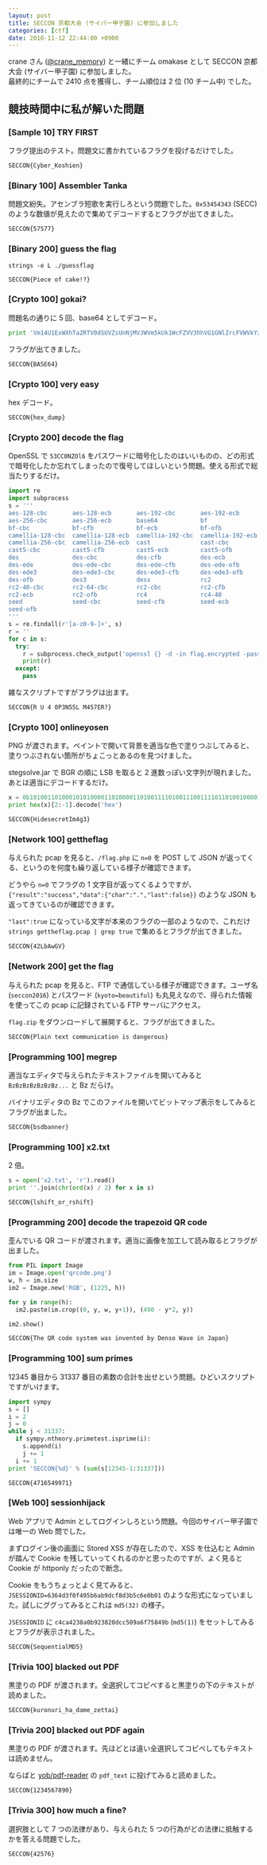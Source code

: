 ```yaml
---
layout: post
title: SECCON 京都大会 (サイバー甲子園) に参加しました
categories: [ctf]
date: 2016-11-12 22:44:00 +0900
---
```


crane さん ([@crane_memory](https://twitter.com/crane_memory)) と一緒にチーム omakase として SECCON 京都大会 (サイバー甲子園) に参加しました。  
最終的にチームで 2410 点を獲得し、チーム順位は 2 位 (10 チーム中) でした。

## 競技時間中に私が解いた問題
### [Sample 10] TRY FIRST
フラグ提出のテスト。問題文に書かれているフラグを投げるだけでした。

```
SECCON{Cyber_Koshien}
```

### [Binary 100] Assembler Tanka
問題文紛失。アセンブラ短歌を実行しろという問題でした。`0x53454343` (SECC) のような数値が見えたので集めてデコードするとフラグが出てきました。

```
SECCON{57577}
```

### [Binary 200] guess the flag
`strings -e L ./guessflag`

```
SECCON{Piece of cake!?}
```

### [Crypto 100] gokai?
問題名の通りに 5 回、base64 としてデコード。

```python
print 'Vm14U1ExWXhTa2RTV0dSUVZsUnNjMVJWVm5kUk1WcFZVV3hhVG1GNlZrcFVWVkYzVUZFOVBRPT0='.decode('base64').decode('base64').decode('base64').decode('base64').decode('base64')
```

フラグが出てきました。

```
SECCON{BASE64}
```

### [Crypto 100] very easy
hex デコード。

```
SECCON{hex_dump}
```

### [Crypto 200] decode the flag
OpenSSL で `53CC0NZOl6` をパスワードに暗号化したのはいいものの、どの形式で暗号化したか忘れてしまったので復号してほしいという問題。使える形式で総当たりするだけ。

```python
import re
import subprocess
s = '''
aes-128-cbc       aes-128-ecb       aes-192-cbc       aes-192-ecb
aes-256-cbc       aes-256-ecb       base64            bf
bf-cbc            bf-cfb            bf-ecb            bf-ofb
camellia-128-cbc  camellia-128-ecb  camellia-192-cbc  camellia-192-ecb
camellia-256-cbc  camellia-256-ecb  cast              cast-cbc
cast5-cbc         cast5-cfb         cast5-ecb         cast5-ofb
des               des-cbc           des-cfb           des-ecb
des-ede           des-ede-cbc       des-ede-cfb       des-ede-ofb
des-ede3          des-ede3-cbc      des-ede3-cfb      des-ede3-ofb
des-ofb           des3              desx              rc2
rc2-40-cbc        rc2-64-cbc        rc2-cbc           rc2-cfb
rc2-ecb           rc2-ofb           rc4               rc4-40
seed              seed-cbc          seed-cfb          seed-ecb
seed-ofb
'''
s = re.findall(r'[a-z0-9-]+', s)
r = ''
for c in s:
  try:
    r = subprocess.check_output('openssl {} -d -in flag.encrypted -pass pass:53CC0NZOl6'.format(c).split(' '))
    print(r)
  except:
    pass
```

雑なスクリプトですがフラグは出ます。

```
SECCON{R U 4 0P3N55L M457ER?}
```

### [Crypto 100] onlineyosen
PNG が渡されます。ペイントで開いて背景を適当な色で塗りつぶしてみると、塗りつぶされない箇所がちょこっとあるのを見つけました。

stegsolve.jar で BGR の順に LSB を取ると 2 進数っぽい文字列が現れました。あとは適当にデコードするだけ。

```python
x = 0b101001101000101010000110100001101001111010011100111101101001000011010010110010001100101011100110110010101100011011100100110010101110100010010010110110100110100011001110011001101111101
print hex(x)[2:-1].decode('hex')
```

```
SECCON{HidesecretIm4g3}
```

### [Network 100] gettheflag
与えられた pcap を見ると、`/flag.php` に `n=0` を POST して JSON が返ってくる、というのを何度も繰り返している様子が確認できます。

どうやら `n=0` でフラグの 1 文字目が返ってくるようですが、`{"result":"success","data":{"char":".","last":false}}` のような JSON も返ってきているのが確認できます。

`"last":true` になっている文字が本来のフラグの一部のようなので、これだけ `strings gettheflag.pcap | grep true` で集めるとフラグが出てきました。

```
SECCON{42LbAwGV}
```

### [Network 200] get the flag
与えられた pcap を見ると、FTP で通信している様子が確認できます。ユーザ名 (`seccon2016`) とパスワード (`kyoto=beautiful`) も丸見えなので、得られた情報を使ってこの pcap に記録されている FTP サーバにアクセス。

`flag.zip` をダウンロードして展開すると、フラグが出てきました。

```
SECCON{Plain text communication is dangerous}
```

### [Programming 100] megrep
適当なエディタで与えられたテキストファイルを開いてみると `BzBzBzBzBzBzBz...` と Bz だらけ。

バイナリエディタの Bz でこのファイルを開いてビットマップ表示をしてみるとフラグが出ました。

```
SECCON{bsdbanner}
```

### [Programming 100] x2.txt
2 倍。

```python
s = open('x2.txt', 'r').read()
print ''.join(chr(ord(x) / 2) for x in s)
```

```
SECCON{lshift_or_rshift}
```

### [Programming 200] decode the trapezoid QR code
歪んでいる QR コードが渡されます。適当に画像を加工して読み取るとフラグが出ました。

```python
from PIL import Image
im = Image.open('qrcode.png')
w, h = im.size
im2 = Image.new('RGB', (1225, h))

for y in range(h):
  im2.paste(im.crop((0, y, w, y+1)), (490 - y*2, y))

im2.show()
```

```
SECCON{The QR code system was invented by Denso Wave in Japan}
```

### [Programming 100] sum primes
12345 番目から 31337 番目の素数の合計を出せという問題。ひどいスクリプトですがいけます。

```python
import sympy
s = []
i = 2
j = 0
while j < 31337:
  if sympy.ntheory.primetest.isprime(i):
    s.append(i)
    j += 1
  i += 1
print 'SECCON{%d}' % (sum(s[12345-1:31337]))
```

```
SECCON{4716549971}
```

### [Web 100] sessionhijack
Web アプリで Admin としてログインしろという問題。今回のサイバー甲子園では唯一の Web 問でした。

まずログイン後の画面に Stored XSS が存在したので、XSS を仕込むと Admin が踏んで Cookie を残していってくれるのかと思ったのですが、よく見ると Cookie が httponly だったので断念。

Cookie をもうちょっとよく見てみると、`JSESSIONID=6364d3f0f495b6ab9dcf8d3b5c6e0b01` のような形式になっていました。試しにググってみるとこれは `md5(32)` の様子。

`JSESSIONID` に `c4ca4238a0b923820dcc509a6f75849b` (`md5(1)`) をセットしてみるとフラグが表示されました。

```
SECCON{SequentialMD5}
```

### [Trivia 100] blacked out PDF
黒塗りの PDF が渡されます。全選択してコピペすると黒塗りの下のテキストが読めました。

```
SECCON{kuronuri_ha_dame_zettai}
```

### [Trivia 200] blacked out PDF again
黒塗りの PDF が渡されます。先ほどとは違い全選択してコピペしてもテキストは読めません。

ならばと [yob/pdf-reader](https://github.com/yob/pdf-reader) の `pdf_text` に投げてみると読めました。

```
SECCON{1234567890}
```

### [Trivia 300] how much a fine?
選択肢として 7 つの法律があり、与えられた 5 つの行為がどの法律に抵触するかを答える問題でした。

```
SECCON{42576}
```
